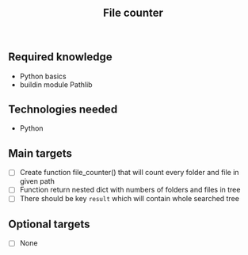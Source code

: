 <h2 align="center">File counter</h2>

<br>

## Required knowledge

- Python basics
- buildin module Pathlib

## Technologies needed

- Python

## Main targets

- [ ] Create function file_counter() that will count every folder and file in given path
- [ ] Function return nested dict with numbers of folders and files in tree
- [ ] There should be key `result` which will contain whole searched tree

## Optional targets

- [ ] None
